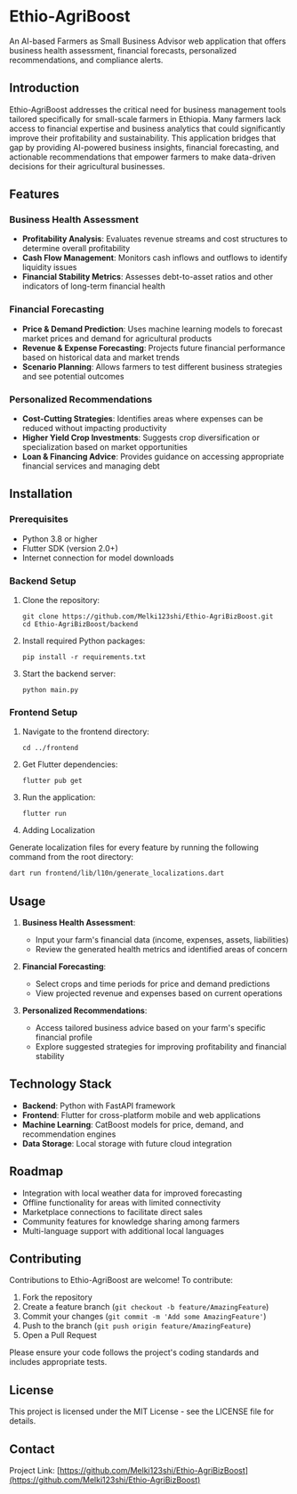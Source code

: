 # Ethio-AgriBoost

An AI-based Farmers as Small Business Advisor web application that offers business health assessment, financial forecasts, personalized recommendations, and compliance alerts.

## Introduction

Ethio-AgriBoost addresses the critical need for business management tools tailored specifically for small-scale farmers in Ethiopia. Many farmers lack access to financial expertise and business analytics that could significantly improve their profitability and sustainability. This application bridges that gap by providing AI-powered business insights, financial forecasting, and actionable recommendations that empower farmers to make data-driven decisions for their agricultural businesses.

## Features

### Business Health Assessment

- **Profitability Analysis**: Evaluates revenue streams and cost structures to determine overall profitability
- **Cash Flow Management**: Monitors cash inflows and outflows to identify liquidity issues
- **Financial Stability Metrics**: Assesses debt-to-asset ratios and other indicators of long-term financial health

### Financial Forecasting

- **Price & Demand Prediction**: Uses machine learning models to forecast market prices and demand for agricultural products
- **Revenue & Expense Forecasting**: Projects future financial performance based on historical data and market trends
- **Scenario Planning**: Allows farmers to test different business strategies and see potential outcomes

### Personalized Recommendations

- **Cost-Cutting Strategies**: Identifies areas where expenses can be reduced without impacting productivity
- **Higher Yield Crop Investments**: Suggests crop diversification or specialization based on market opportunities
- **Loan & Financing Advice**: Provides guidance on accessing appropriate financial services and managing debt

## Installation

### Prerequisites

- Python 3.8 or higher
- Flutter SDK (version 2.0+)
- Internet connection for model downloads

### Backend Setup

1. Clone the repository:

   ```
   git clone https://github.com/Melki123shi/Ethio-AgriBizBoost.git
   cd Ethio-AgriBizBoost/backend
   ```

2. Install required Python packages:

   ```
   pip install -r requirements.txt
   ```

3. Start the backend server:
   ```
   python main.py
   ```

### Frontend Setup

1. Navigate to the frontend directory:

   ```
   cd ../frontend
   ```

2. Get Flutter dependencies:

   ```
   flutter pub get
   ```

3. Run the application:
   ```
   flutter run
   ```
4. Adding Localization

Generate localization files for every feature by running the following command from the root directory:

```bash
dart run frontend/lib/l10n/generate_localizations.dart
```
## Usage

1. **Business Health Assessment**:

   - Input your farm's financial data (income, expenses, assets, liabilities)
   - Review the generated health metrics and identified areas of concern

2. **Financial Forecasting**:

   - Select crops and time periods for price and demand predictions
   - View projected revenue and expenses based on current operations

3. **Personalized Recommendations**:
   - Access tailored business advice based on your farm's specific financial profile
   - Explore suggested strategies for improving profitability and financial stability

## Technology Stack

- **Backend**: Python with FastAPI framework
- **Frontend**: Flutter for cross-platform mobile and web applications
- **Machine Learning**: CatBoost models for price, demand, and recommendation engines
- **Data Storage**: Local storage with future cloud integration

## Roadmap

- Integration with local weather data for improved forecasting
- Offline functionality for areas with limited connectivity
- Marketplace connections to facilitate direct sales
- Community features for knowledge sharing among farmers
- Multi-language support with additional local languages

## Contributing

Contributions to Ethio-AgriBoost are welcome! To contribute:

1. Fork the repository
2. Create a feature branch (`git checkout -b feature/AmazingFeature`)
3. Commit your changes (`git commit -m 'Add some AmazingFeature'`)
4. Push to the branch (`git push origin feature/AmazingFeature`)
5. Open a Pull Request

Please ensure your code follows the project's coding standards and includes appropriate tests.

## License

This project is licensed under the MIT License - see the LICENSE file for details.

## Contact

Project Link: [https://github.com/Melki123shi/Ethio-AgriBizBoost](https://github.com/Melki123shi/Ethio-AgriBizBoost)
